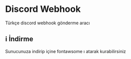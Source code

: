 # Discord Webhook

Türkçe discord webhook gönderme aracı

## ℹ️ İndirme
Sunucunuza indirip içine fontawsome ı atarak kurabilirsiniz

